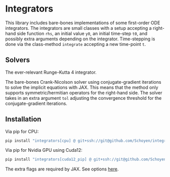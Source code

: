 # Integrators

This library includes bare-bones implementations of some first-order ODE integrators.
The integrators are small classes with a setup accepting a right-hand side function `rhs`, an initial value `y0`, an initial time-step `t0`, and possibly extra arguments depending on the integrator.
Time-stepping is done via the class-method `integrate` accepting a new time-point `t`.

## Solvers
The ever-relevant Runge-Kutta 4 integrator.

The bare-bones Crank-Nicolson solver using conjugate-gradient iterations to solve the implicit equations with JAX.
This means that the method only supports symmetric/hermitian operators for the right-hand side.
The solver takes in an extra argument `tol` adjusting the convergence threshold for the conjugate-gradient iterations.


## Installation
Via pip for CPU:
```bash
pip install "integrators[cpu] @ git+ssh://git@github.com/Schoyen/integrators"
```

Via pip for Nvidia GPU using Cuda12:
```bash
pip install "integrators[cuda12_pip] @ git+ssh://git@github.com/Schoyen/integrators" --find-links https://storage.googleapis.com/jax-releases/jax_cuda_releases.html
```

The extra flags are required by JAX. See options [here](https://github.com/google/jax#installation).
